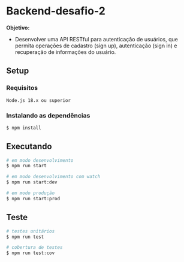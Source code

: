 # Backend-desafio-2

**Objetivo:**

- Desenvolver uma API RESTful para autenticação de usuários, que permita operações de cadastro (sign up), autenticação (sign in) e recuperação de informações do usuário.

## Setup

### Requisitos

```
Node.js 18.x ou superior
```

### Instalando as dependências

```bash
$ npm install
```

## Executando

```bash
# em modo desenvolvimento
$ npm run start

# em modo desenvolvimento com watch
$ npm run start:dev

# em modo produção
$ npm run start:prod
```

## Teste

```bash
# testes unitários
$ npm run test

# cobertura de testes
$ npm run test:cov
```
